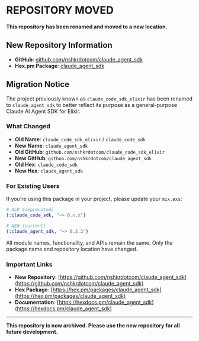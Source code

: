 # REPOSITORY MOVED

**This repository has been renamed and moved to a new location.**

## New Repository Information

- **GitHub**: [github.com/nshkrdotcom/claude_agent_sdk](https://github.com/nshkrdotcom/claude_agent_sdk)
- **Hex.pm Package**: [claude_agent_sdk](https://hex.pm/packages/claude_agent_sdk)

## Migration Notice

The project previously known as `claude_code_sdk_elixir` has been renamed to `claude_agent_sdk` to better reflect its purpose as a general-purpose Claude AI Agent SDK for Elixir.

### What Changed

- **Old Name**: `claude_code_sdk_elixir` / `claude_code_sdk`
- **New Name**: `claude_agent_sdk`
- **Old GitHub**: `github.com/nshkrdotcom/claude_code_sdk_elixir`
- **New GitHub**: `github.com/nshkrdotcom/claude_agent_sdk`
- **Old Hex**: `claude_code_sdk`
- **New Hex**: `claude_agent_sdk`

### For Existing Users

If you're using this package in your project, please update your `mix.exs`:

```elixir
# OLD (deprecated)
{:claude_code_sdk, "~> 0.x.x"}

# NEW (current)
{:claude_agent_sdk, "~> 0.2.2"}
```

All module names, functionality, and APIs remain the same. Only the package name and repository location have changed.

### Important Links

- **New Repository**: [https://github.com/nshkrdotcom/claude_agent_sdk](https://github.com/nshkrdotcom/claude_agent_sdk)
- **Hex Package**: [https://hex.pm/packages/claude_agent_sdk](https://hex.pm/packages/claude_agent_sdk)
- **Documentation**: [https://hexdocs.pm/claude_agent_sdk](https://hexdocs.pm/claude_agent_sdk)

---

**This repository is now archived. Please use the new repository for all future development.**
